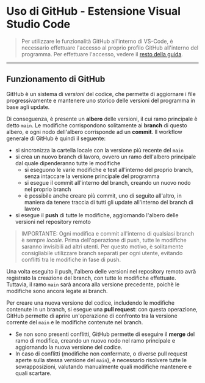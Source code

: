 # Uso di GitHub - Estensione Visual Studio Code
> Per utilizzare le funzionalità GitHub all'interno di VS-Code, è necessario effettuare l'accesso al proprio profilo GitHub all'interno del programma. Per effettuare l'accesso, vedere il [resto della guida](#accesso-a-github).

<hr/>

## Funzionamento di GitHub
GitHub è un sistema di *versioni* del codice, che permette di aggiornare i file progressivamente e mantenere uno storico delle versioni del programma in base agli update.

Di conseguenza, è presente un **albero** delle versioni, il cui ramo principale è detto <code>main</code>. Le modifiche corrispondono solitamente ai **branch** di questo albero, e ogni nodo dell'albero corrisponde ad un **commit**. Il workflow generale di GitHub è quindi il seguente:
* si sincronizza la cartella locale con la versione più recente del <code>main</code>
* si crea un nuovo branch di lavoro, ovvero un ramo dell'albero principale dal quale dipenderanno tutte le modifiche
    * si eseguono le varie modifiche e test all'interno del proprio branch, senza intaccare la versione principale del programma
    * si esegue il commit all'interno del branch, creando un nuovo nodo nel proprio branch
    * è possibile anche creare più commit, uno di seguito all'altro, in maniera da tenere traccia di tutti gli update all'interno del branch di lavoro
* si esegue il **push** di tutte le modifiche, aggiornando l'albero delle versioni nel repository remoto

> IMPORTANTE: Ogni modifica e commit all'interno di qualsiasi branch è sempre *locale*. Prima dell'operazione di push, tutte le modifiche saranno invisibili ad altri utenti. Per questo motivo, è solitamente consigliabile utilizzare branch separati per ogni utente, evitando conflitti tra le modifiche in fase di push.

Una volta eseguito il push, l'albero delle versioni nel repository remoto avrà registrato la creazione del branch, con tutte le modifiche effettuate. Tuttavia, il ramo <code>main</code> sarà ancora alla versione precedente, poichè le modifiche sono ancora legate ai branch.

Per creare una nuova versione del codice, includendo le modifiche contenute in un branch, si esegue una **pull request**: con questa operazione, GitHub permette di aprire un'operazione di confronto tra la versione corrente del <code>main</code> e le modifiche contenute nel branch.
* Se non sono presenti conflitti, GitHub permette di eseguire il **merge** del ramo di modifica, creando un nuovo nodo nel ramo principale e aggiornando la nuova versione del codice.
* In caso di conflitti (modifiche non confermate, o diverse pull request aperte sulla stessa versione del <code>main</code>), è necessario risolvere tutte le sovrapposizioni, valutando manualmente quali modifiche mantenere e quali scartare.
